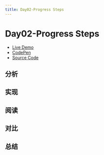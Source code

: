 ```yaml
---
title: Day02-Progress Steps
---
```


# Day02-Progress Steps

- [Live Demo](https://50projects50days.com/projects/progress-steps/)
- [CodePen](https://codepen.io/hfxuanzai/pen/BavvBQG)
- [Source Code](https://github.dev/bradtraversy/50projects50days/tree/master/progress-steps)

## 分析

## 实现

## 阅读

## 对比

## 总结

